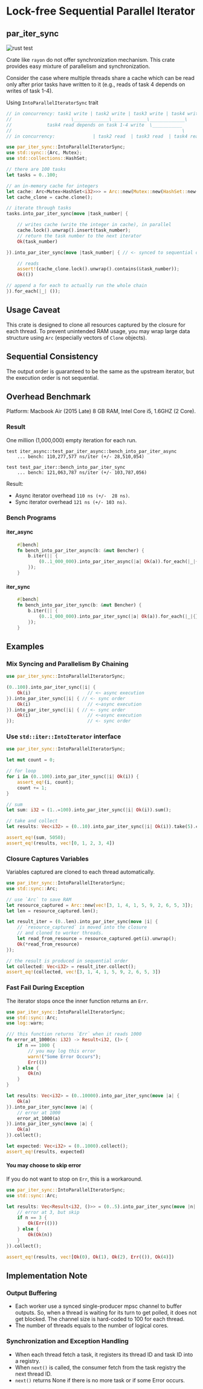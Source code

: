 # Lock-free Sequential Parallel Iterator

## par_iter_sync

![rust test](https://github.com/Congyuwang/Synced-Parallel-Iterator/actions/workflows/rust.yml/badge.svg)

Crate like `rayon` do not offer synchronization mechanism.
This crate provides easy mixture of parallelism and synchronization.

Consider the case where multiple threads share a cache which can be read
only after prior tasks have written to it (e.g., reads of task 4 depends
on writes of task 1-4).

Using `IntoParallelIteratorSync` trait
```rust
// in concurrency: task1 write | task2 write | task3 write | task4 write
//                      \_____________\_____________\_____________\
//             task4 read depends on task 1-4 write  \___________
//                                                               \
// in concurrency:              | task2 read  | task3 read  | task4 read

use par_iter_sync::IntoParallelIteratorSync;
use std::sync::{Arc, Mutex};
use std::collections::HashSet;

// there are 100 tasks
let tasks = 0..100;

// an in-memory cache for integers
let cache: Arc<Mutex<HashSet<i32>>> = Arc::new(Mutex::new(HashSet::new()));
let cache_clone = cache.clone();

// iterate through tasks
tasks.into_par_iter_sync(move |task_number| {

    // writes cache (write the integer in cache), in parallel
    cache.lock().unwrap().insert(task_number);
    // return the task number to the next iterator
    Ok(task_number)

}).into_par_iter_sync(move |task_number| { // <- synced to sequential order

    // reads
    assert!(cache_clone.lock().unwrap().contains(&task_number));
    Ok(())

// append a for each to actually run the whole chain
}).for_each(|_| ());
```

## Usage Caveat
This crate is designed to clone all resources captured by the closure
for each thread. To prevent unintended RAM usage, you may wrap
large data structure using `Arc` (especially vectors of `Clone` objects).

## Sequential Consistency
The output order is guaranteed to be the same as the upstream iterator,
but the execution order is not sequential.

## Overhead Benchmark
Platform: Macbook Air (2015 Late) 8 GB RAM, Intel Core i5, 1.6GHZ (2 Core).

### Result
One million (1,000,000) empty iteration for each run.
```text
test iter_async::test_par_iter_async::bench_into_par_iter_async
    ... bench: 110,277,577 ns/iter (+/- 28,510,054)

test test_par_iter::bench_into_par_iter_sync
    ... bench: 121,063,787 ns/iter (+/- 103,787,056)
```

Result:
- Async iterator overhead `110 ns (+/-  28 ns)`.
- Sync iterator overhead  `121 ns (+/- 103 ns)`.

### Bench Programs

#### iter_async
```rust
    #[bench]
    fn bench_into_par_iter_async(b: &mut Bencher) {
        b.iter(|| {
            (0..1_000_000).into_par_iter_async(|a| Ok(a)).for_each(|_|{})
        });
    }
```

#### iter_sync
```rust
    #[bench]
    fn bench_into_par_iter_sync(b: &mut Bencher) {
        b.iter(|| {
            (0..1_000_000).into_par_iter_sync(|a| Ok(a)).for_each(|_|{})
        });
    }
```

## Examples

### Mix Syncing and Parallelism By Chaining
```rust
use par_iter_sync::IntoParallelIteratorSync;

(0..100).into_par_iter_sync(|i| {
    Ok(i)                     // <~ async execution
}).into_par_iter_sync(|i| { // <- sync order
    Ok(i)                     // <~async execution
}).into_par_iter_sync(|i| { // <- sync order
    Ok(i)                     // <~async execution
});                           // <- sync order
```

### Use `std::iter::IntoIterator` interface
```rust
use par_iter_sync::IntoParallelIteratorSync;

let mut count = 0;

// for loop
for i in (0..100).into_par_iter_sync(|i| Ok(i)) {
    assert_eq!(i, count);
    count += 1;
}

// sum
let sum: i32 = (1..=100).into_par_iter_sync(|i| Ok(i)).sum();

// take and collect
let results: Vec<i32> = (0..10).into_par_iter_sync(|i| Ok(i)).take(5).collect();

assert_eq!(sum, 5050);
assert_eq!(results, vec![0, 1, 2, 3, 4])
```

### Closure Captures Variables
Variables captured are cloned to each thread automatically.
```rust
use par_iter_sync::IntoParallelIteratorSync;
use std::sync::Arc;

// use `Arc` to save RAM
let resource_captured = Arc::new(vec![3, 1, 4, 1, 5, 9, 2, 6, 5, 3]);
let len = resource_captured.len();

let result_iter = (0..len).into_par_iter_sync(move |i| {
    // `resource_captured` is moved into the closure
    // and cloned to worker threads.
    let read_from_resource = resource_captured.get(i).unwrap();
    Ok(*read_from_resource)
});

// the result is produced in sequential order
let collected: Vec<i32> = result_iter.collect();
assert_eq!(collected, vec![3, 1, 4, 1, 5, 9, 2, 6, 5, 3])
```

### Fast Fail During Exception
The iterator stops once the inner function returns an `Err`.
```rust
use par_iter_sync::IntoParallelIteratorSync;
use std::sync::Arc;
use log::warn;

/// this function returns `Err` when it reads 1000
fn error_at_1000(n: i32) -> Result<i32, ()> {
    if n == 1000 {
        // you may log this error
        warn!("Some Error Occurs");
        Err(())
    } else {
        Ok(n)
    }
}

let results: Vec<i32> = (0..10000).into_par_iter_sync(move |a| {
    Ok(a)
}).into_par_iter_sync(move |a| {
    // error at 1000
    error_at_1000(a)
}).into_par_iter_sync(move |a| {
    Ok(a)
}).collect();

let expected: Vec<i32> = (0..1000).collect();
assert_eq!(results, expected)
```

#### You may choose to skip error
If you do not want to stop on `Err`, this is a workaround.
```rust
use par_iter_sync::IntoParallelIteratorSync;
use std::sync::Arc;

let results: Vec<Result<i32, ()>> = (0..5).into_par_iter_sync(move |n| {
    // error at 3, but skip
    if n == 3 {
        Ok(Err(()))
    } else {
        Ok(Ok(n))
    }
}).collect();

assert_eq!(results, vec![Ok(0), Ok(1), Ok(2), Err(()), Ok(4)])
```

## Implementation Note

### Output Buffering
- Each worker use a synced single-producer mpsc channel to buffer outputs.
  So, when a thread is waiting for its turn to get polled, it does not
  get blocked. The channel size is hard-coded to 100 for each thread.
- The number of threads equals to the number of logical cores.

### Synchronization and Exception Handling
- When each thread fetch a task, it registers its thread ID and task ID into a registry.
- When `next()` is called, the consumer fetch from the task registry the next thread ID.
- `next()` returns None if there is no more task or if some Error occurs.
